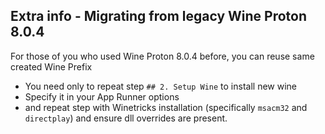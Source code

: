 ## Extra info - Migrating from legacy Wine Proton 8.0.4

For those of you who used Wine Proton 8.0.4 before, you can reuse same created Wine Prefix
- You need only to repeat step `## 2. Setup Wine` to install new wine
- Specify it in your App Runner options
- and repeat step with Winetricks installation (specifically `msacm32` and `directplay`) and ensure dll overrides are present.
